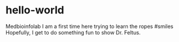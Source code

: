 # hello-world
Medbioinfolab
I am a first time here trying to learn the ropes #smiles
Hopefully, I get to do something fun to show Dr. Feltus.
